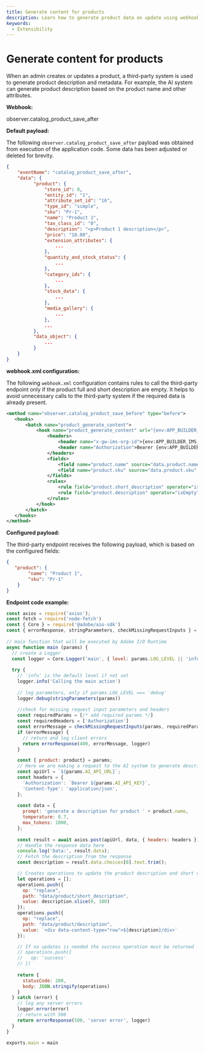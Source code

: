```yaml
---
title: Generate content for products
description: Learn how to generate product data on update using webhooks in Adobe Commerce.
keywords:
  - Extensibility
---
```


# Generate content for products

When an admin creates or updates a product, a third-party system is used to generate product description and metadata. For example, the AI system can generate product description based on the product name and other attributes.

**Webhook:**

observer.catalog_product_save_after

**Default payload:**

The following `observer.catalog_product_save_after` payload was obtained from execution of the application code. Some data has been adjusted or deleted for brevity.

```json
{
    "eventName": "catalog_product_save_after",
    "data": {
          "product": {
              "store_id": 0,
              "entity_id": "1",
              "attribute_set_id": "16",
              "type_id": "simple",
              "sku": "Pr-1",
              "name": "Product 1",
              "tax_class_id": "0",
              "description": "<p>Product 1 description</p>",
              "price": "10.00",
              "extension_attributes": {
                  ...
              },
              "quantity_and_stock_status": {
                  ...
              },
              "category_ids": {
                  ...
              },
              "stock_data": {
                  ...
              },
              "media_gallery": {
                  ...
              },
              ...
          },
          "data_object": {
              ...
          }
    }
}
```

**webhook.xml configuration:**

The following `webhook.xml` configuration contains rules to call the third-party endpoint only if the product full and short description are empty. It helps to avoid unnecessary calls to the third-party system if the required data is already present.

```xml
<method name="observer.catalog_product_save_before" type="before">
   <hooks>
       <batch name="product_generate_content">
           <hook name="product_generate_content" url="{env:APP_BUILDER_URL}/product-description" timeout="50000" softTimeout="1000" priority="300" required="true" fallbackErrorMessage="The product could not be updated">
               <headers>
                   <header name="x-gw-ims-org-id">{env:APP_BUILDER_IMS_ORG_ID}</header>
                   <header name="Authorization">Bearer {env:APP_BUILDER_AUTH_TOKEN}</header>
               </headers>
               <fields>
                   <field name="product.name" source="data.product.name" />
                   <field name="product.sku" source="data.product.sku" />
               </fields>
               <rules>
                   <rule field="product.short_description" operator="isEmpty" />
                   <rule field="product.description" operator="isEmpty" />
               </rules>
           </hook>
       </batch>
   </hooks>
</method>
```

**Configured payload:**

The third-party endpoint receives the following payload, which is based on the configured fields:

```json
{
   "product": {
        "name": "Product 1",
        "sku": "Pr-1"
    }
}
```

**Endpoint code example:**

```js
const axios = require('axios');
const fetch = require('node-fetch')
const { Core } = require('@adobe/aio-sdk')
const { errorResponse, stringParameters, checkMissingRequestInputs } = require('../utils')
 
// main function that will be executed by Adobe I/O Runtime
async function main (params) {
  // create a Logger
  const logger = Core.Logger('main', { level: params.LOG_LEVEL || 'info' })
 
  try {
    // 'info' is the default level if not set
    logger.info('Calling the main action')
 
    // log parameters, only if params.LOG_LEVEL === 'debug'
    logger.debug(stringParameters(params))
 
    //check for missing request input parameters and headers
    const requiredParams = [/* add required params */]
    const requiredHeaders = ['Authorization']
    const errorMessage = checkMissingRequestInputs(params, requiredParams, requiredHeaders)
    if (errorMessage) {
      // return and log client errors
      return errorResponse(400, errorMessage, logger)
    }

    const { product: product} = params;
    // Here we are making a request to the AI system to generate description for the provided product
    const apiUrl = `${params.AI_API_URL}`;
    const headers = {
      'Authorization': `Bearer ${params.AI_API_KEY}`,
      'Content-Type': 'application/json',
    };
    
    const data = {
      prompt: 'generate a description for product ' + product.name,
      temperature: 0.7,
      max_tokens: 1000,
    };
    
    const result = await axios.post(apiUrl, data, { headers: headers });
    // Handle the response data here
    console.log('Data:', result.data);
    // Fetch the description from the response
    const description = result.data.choices[0].text.trim();

    // Creates operations to update the product description and short description
    let operations = [];
    operations.push({
      op: "replace",
      path: "data/product/short_description",
      value: description.slice(0, 100)
    });
    operations.push({
      op: "replace",
      path: "data/product/description",
      value: `<div data-content-type="row">${description}/div>`
    });

    // If no updates is needed the success operation must be returned
    // operations.push({
    //   op: 'success'
    // })  
    
    return {
      statusCode: 200,
      body: JSON.stringify(operations)
    }
  } catch (error) {
    // log any server errors
    logger.error(error)
    // return with 500
    return errorResponse(500, 'server error', logger)
  }
}
 
exports.main = main
```
